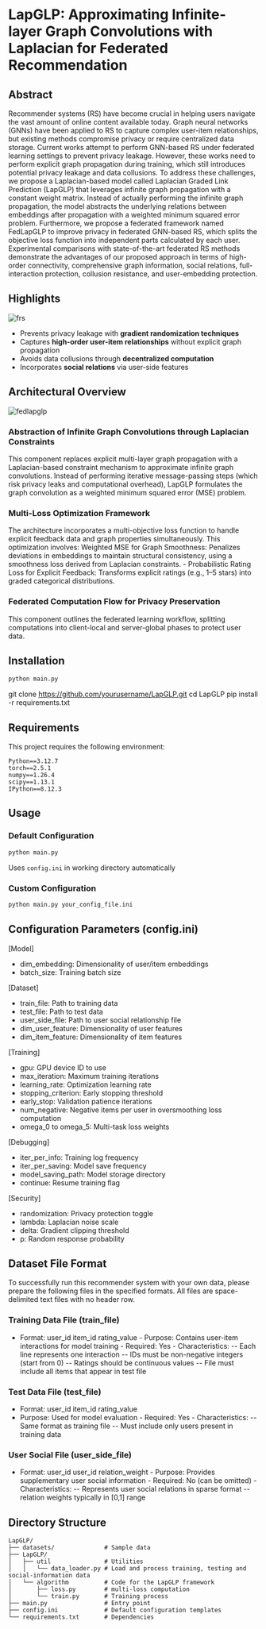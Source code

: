 # LapGLP: Approximating Infinite-layer Graph Convolutions with Laplacian for Federated Recommendation
## Abstract
Recommender systems (RS) have become crucial in helping users navigate the vast amount of online content available today. 
Graph neural networks (GNNs) have been applied to RS to capture complex user-item relationships, but existing methods compromise privacy or require centralized data storage.
Current works attempt to perform GNN-based RS under federated learning settings to prevent privacy leakage.
However, these works need to perform explicit graph propagation during training, which still introduces potential privacy leakage and data collusions.
To address these challenges, we propose a Laplacian-based model called Laplacian Graded Link Prediction (LapGLP) that leverages infinite graph propagation with a constant weight matrix.
Instead of actually performing the infinite graph propagation, the model abstracts the underlying relations between embeddings after propagation with a weighted minimum squared error problem.
Furthermore, we propose a federated framework named FedLapGLP to improve privacy in federated GNN-based RS, which splits the objective loss function into independent parts calculated by each user.
Experimental comparisons with state-of-the-art federated RS methods demonstrate the advantages of our proposed approach in terms of high-order connectivity, comprehensive graph information, social relations, full-interaction protection, collusion resistance, and user-embedding protection.

## Highlights
![frs](https://github.com/user-attachments/assets/405bc648-8222-4e4e-af80-9f87f4e092f3)
- Prevents privacy leakage with ​**gradient randomization techniques**​
- Captures ​**high-order user-item relationships**​ without explicit graph propagation
- Avoids data collusions through ​**decentralized computation**​
- Incorporates ​**social relations**​ via user-side features

## Architectural Overview
![fedlapglp](https://github.com/user-attachments/assets/4162a29b-8a5c-4cc6-8dd5-3945f46cd521)
### Abstraction of Infinite Graph Convolutions through Laplacian Constraints
This component replaces explicit multi-layer graph propagation with a Laplacian-based constraint mechanism to approximate infinite graph convolutions. Instead of performing iterative message-passing steps (which risk privacy leaks and computational overhead), LapGLP formulates the graph convolution as a weighted minimum squared error (MSE) problem. 
### Multi-Loss Optimization Framework
The architecture incorporates a multi-objective loss function to handle explicit feedback data and graph properties simultaneously. This optimization involves:
 ​Weighted MSE for Graph Smoothness: Penalizes deviations in embeddings to maintain structural consistency, using a smoothness loss derived from Laplacian constraints.
​- Probabilistic Rating Loss for Explicit Feedback: Transforms explicit ratings (e.g., 1–5 stars) into graded categorical distributions.
### Federated Computation Flow for Privacy Preservation
This component outlines the federated learning workflow, splitting computations into client-local and server-global phases to protect user data.

## Installation
```bash
python main.py
```
git clone https://github.com/yourusername/LapGLP.git
cd LapGLP
pip install -r requirements.txt

## Requirements
This project requires the following environment:
```
Python==3.12.7
torch==2.5.1  
numpy==1.26.4  
scipy==1.13.1  
IPython==8.12.3
```

## Usage
### Default Configuration
```bash
python main.py
```
Uses `config.ini` in working directory automatically
### Custom Configuration
```bash
python main.py your_config_file.ini
```
## Configuration Parameters (config.ini)
[Model]
- dim_embedding: Dimensionality of user/item embeddings
- batch_size: Training batch size

[Dataset]
- train_file: Path to training data
- test_file: Path to test data
- user_side_file: Path to user social relationship file
- dim_user_feature: Dimensionality of user features
- dim_item_feature: Dimensionality of item features

[Training]
- gpu: GPU device ID to use
- max_iteration: Maximum training iterations
- learning_rate: Optimization learning rate
- stopping_criterion: Early stopping threshold
- early_stop: Validation patience iterations
- num_negative: Negative items per user in oversmoothing loss computation
- omega_0 to omega_5: Multi-task loss weights

[Debugging]
- iter_per_info: Training log frequency
- iter_per_saving: Model save frequency
- model_saving_path: Model storage directory
- continue: Resume training flag
  
[Security]
- randomization: Privacy protection toggle
- lambda: Laplacian noise scale
- delta: Gradient clipping threshold
- p: Random response probability

## Dataset File Format
To successfully run this recommender system with your own data, please prepare the following files in the specified formats. All files are ​space-delimited text files​ with no header row.

### Training Data File (train_file)
- Format: user_id item_id rating_value
​- Purpose: Contains user-item interactions for model training
​- Required: Yes
​- Characteristics:
-- Each line represents one interaction
-- IDs must be non-negative integers (start from 0)
-- Ratings should be continuous values
-- File must include all items that appear in test file

### Test Data File (test_file)
- Format: user_id item_id rating_value
- ​Purpose: Used for model evaluation
​- Required: Yes
​- Characteristics:
-- Same format as training file
-- Must include only users present in training data

### User Social File (user_side_file)
- Format: user_id user_id relation_weight
​- Purpose: Provides supplementary user social information
​- Required: No (can be omitted)
​- Characteristics:
-- Represents user social relations in sparse format
-- relation weights typically in [0,1] range

## Directory Structure
```
LapGLP/
├── datasets/              # Sample data
├── LapGLP/
│   ├── util               # Utilities
│   │   └── data_loader.py # Load and process training, testing and social-information data
│   └── algorithm          # Code for the LapGLP framework
│       ├── loss.py        # multi-loss computation
│       └── train.py       # Training process
├── main.py                # Entry point
├── config.ini             # Default configuration templates
└── requirements.txt       # Dependencies 
```
